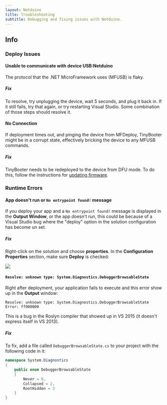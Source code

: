 ```yaml
---
layout: Netduino
title: Troubleshooting
subtitle: Debugging and fixing issues with Netduino.
---
```


## Info

### Deploy Issues

#### Unable to communicate with device USB:Netduino

The protocol that the .NET MicroFramework uses (MFUSB) is flaky.

##### Fix

To resolve, try unplugging the device, wait 5 seconds, and plug it back in. If it still fails, try that again, or try restarting Visual Studio. Some combination of those steps should resolve it.

#### No Connection

If deployment times out, and pinging the device from MFDeploy, TinyBooter might be in a corrupt state, effectively bricking the device to any MFUSB commands.

##### Fix

TinyBooter needs to be redeployed to the device from DFU mode. To do this, follow the instructions for [updating firmware](/Netduino/About/Updating_Firmware/).


### Runtime Errors

#### App doesn't run or `No entrypoint found!` message

If you deploy your app and a `No entrypoint found!` message is displayed in the **Output Window**, or the app doesn't run, this could be because of a Visual Studio bug where the "deploy" option in the solution configuration has become un set.

##### Fix

Right-click on the solution and choose **properties**. In the **Configuration Properties** section, make sure **Deploy** is checked:

![](DeployChecked.png)

#### `Resolve: unknown type: System.Diagnostics.DebuggerBrowsableState`

Right after deployment, your application fails to execute and this error show up in the **Output** window:

```
Resolve: unknown type: System.Diagnostics.DebuggerBrowsableState
Error: ff000000
```

This is a bug in the Roslyn compiler that showed up in VS 2015 (it doesn't express itself in VS 2013).

##### Fix

To fix, add a file called `DebuggerBrowsableState.cs` to your project with the following code in it:

```csharp
namespace System.Diagnostics
{
    public enum DebuggerBrowsableState
    {
        Never = 0,
        Collapsed = 2,
        RootHidden = 3
    }
}
```

